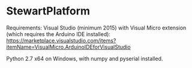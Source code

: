 # StewartPlatform

Requirements: Visual Studio (minimum 2015) with Visual Micro extension (which requires the Arduino IDE installed): https://marketplace.visualstudio.com/items?itemName=VisualMicro.ArduinoIDEforVisualStudio

Python 2.7 x64 on Windows, with numpy and pyserial installed.
